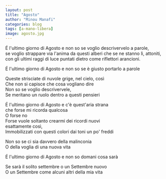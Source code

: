```yaml
---
layout: post
title: "Agosto"
author: "Minou Manafi"
categories: blog
tags: [a-mano-libera]
image: agosto.jpg
---
```


É l'ultimo giorno di Agosto e non so se voglio descrivervelo a parole,  
se voglio strappare via l'anima da questi alberi che se ne stanno lì, attoniti,  
con gli ultimi raggi di luce puntati dietro come riflettori arancioni.

É l'ultimo giorno di Agosto e non so se è giusto portarlo a parole  

Queste strisciate di nuvole grige, nel cielo, così  
Che non si capisce che cosa vogliano dire  
Non so se voglio descrivervele,  
Se meritano un ruolo dentro a questi pensieri

É l'ultimo giorno di Agosto e c'è quest'aria strana   
che forse mi ricorda qualcosa  
O forse no   
Forse vuole soltanto crearmi dei ricordi nuovi   
esattamente così,  
Immobilizzati con questi colori dai toni un po' freddi

Non so se ci sia davvero della malinconia  
O della voglia di una nuova vita   

É l'ultimo giorno di Agosto e non so domani cosa sarà  

Se sarà il solito settembre o un Settembre nuovo   
O un Settembre come alcuni altri della mia vita    